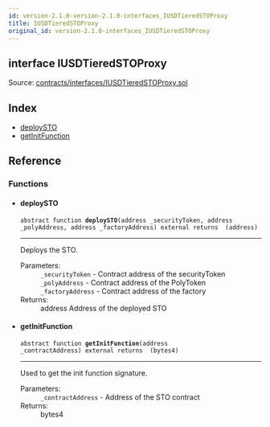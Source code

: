 ```yaml
---
id: version-2.1.0-version-2.1.0-interfaces_IUSDTieredSTOProxy
title: IUSDTieredSTOProxy
original_id: version-2.1.0-interfaces_IUSDTieredSTOProxy
---
```


<div class="contract-doc"><div class="contract"><h2 class="contract-header"><span class="contract-kind">interface</span> IUSDTieredSTOProxy</h2><div class="source">Source: <a href="https://github.com/PolymathNetwork/polymath-core/blob/v2.1.0/contracts/interfaces/IUSDTieredSTOProxy.sol" target="_blank">contracts/interfaces/IUSDTieredSTOProxy.sol</a></div></div><div class="index"><h2>Index</h2><ul><li><a href="interfaces_IUSDTieredSTOProxy.html#deploySTO">deploySTO</a></li><li><a href="interfaces_IUSDTieredSTOProxy.html#getInitFunction">getInitFunction</a></li></ul></div><div class="reference"><h2>Reference</h2><div class="functions"><h3>Functions</h3><ul><li><div class="item function"><span id="deploySTO" class="anchor-marker"></span><h4 class="name">deploySTO</h4><div class="body"><code class="signature"><span>abstract </span>function <strong>deploySTO</strong><span>(address _securityToken, address _polyAddress, address _factoryAddress) </span><span>external </span><span>returns  (address) </span></code><hr/><div class="description"><p>Deploys the STO.</p></div><dl><dt><span class="label-parameters">Parameters:</span></dt><dd><div><code>_securityToken</code> - Contract address of the securityToken</div><div><code>_polyAddress</code> - Contract address of the PolyToken</div><div><code>_factoryAddress</code> - Contract address of the factory</div></dd><dt><span class="label-return">Returns:</span></dt><dd>address Address of the deployed STO</dd></dl></div></div></li><li><div class="item function"><span id="getInitFunction" class="anchor-marker"></span><h4 class="name">getInitFunction</h4><div class="body"><code class="signature"><span>abstract </span>function <strong>getInitFunction</strong><span>(address _contractAddress) </span><span>external </span><span>returns  (bytes4) </span></code><hr/><div class="description"><p>Used to get the init function signature.</p></div><dl><dt><span class="label-parameters">Parameters:</span></dt><dd><div><code>_contractAddress</code> - Address of the STO contract</div></dd><dt><span class="label-return">Returns:</span></dt><dd>bytes4</dd></dl></div></div></li></ul></div></div></div>
